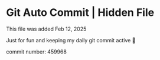 # Git Auto Commit | Hidden File

This file was added Feb 12, 2025

Just for fun and keeping my daily git commit active 🤪

commit number: 459968
